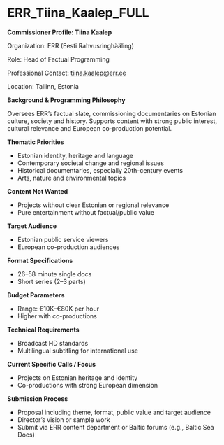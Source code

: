 # ERR_Tiina_Kaalep_FULL

**Commissioner Profile: Tiina Kaalep**

Organization: ERR (Eesti Rahvusringhääling)

Role: Head of Factual Programming

Professional Contact: tiina.kaalep@err.ee

Location: Tallinn, Estonia

**Background & Programming Philosophy**

Oversees ERR’s factual slate, commissioning documentaries on Estonian culture, society and history. Supports content with strong public interest, cultural relevance and European co-production potential.

**Thematic Priorities**

- Estonian identity, heritage and language
- Contemporary societal change and regional issues
- Historical documentaries, especially 20th-century events
- Arts, nature and environmental topics

**Content Not Wanted**

- Projects without clear Estonian or regional relevance
- Pure entertainment without factual/public value

**Target Audience**

- Estonian public service viewers
- European co-production audiences

**Format Specifications**

- 26–58 minute single docs
- Short series (2–3 parts)

**Budget Parameters**

- Range: €10K–€80K per hour
- Higher with co-productions

**Technical Requirements**

- Broadcast HD standards
- Multilingual subtitling for international use

**Current Specific Calls / Focus**

- Projects on Estonian heritage and identity
- Co-productions with strong European dimension

**Submission Process**

- Proposal including theme, format, public value and target audience
- Director’s vision or sample work
- Submit via ERR content department or Baltic forums (e.g., Baltic Sea Docs)